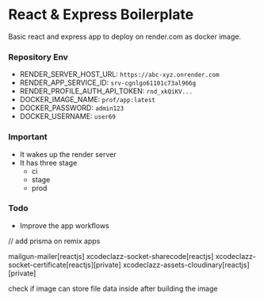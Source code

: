 # React & Express Boilerplate

Basic react and express app to deploy on render.com as docker image.

### Repository Env

- RENDER_SERVER_HOST_URL: `https://abc-xyz.onrender.com`
- RENDER_APP_SERVICE_ID: `srv-cgnlgo61101c73al966g`
- RENDER_PROFILE_AUTH_API_TOKEN: `rnd_xkQiKV...`
- DOCKER_IMAGE_NAME: `prof/app:latest`
- DOCKER_PASSWORD: `admin123`
- DOCKER_USERNAME: `user69`

### Important

- It wakes up the render server
- It has three stage
  - ci
  - stage
  - prod

### Todo

- Improve the app workflows

// add prisma on remix apps

mailgun-mailer[reactjs]
xcodeclazz-socket-sharecode[reactjs]
xcodeclazz-socket-certificate[reactjs][private]
xcodeclazz-assets-cloudinary[reactjs][private]

check if image can store file data inside after building the image

<!--

### Fly deplyment via cli

https://fly.io/docs/hands-on/install-flyctl/

docker run -it 3565a89d9e81 bash
curl -L https://fly.io/install.sh | sh

export FLYCTL_INSTALL=\"$flyctl_install\"
export PATH=\"\$FLYCTL_INSTALL/bin:\$PATH\"
export FLY_API_TOKEN=fo1_7mXDasFuDfeHCQTGbBaWw-PEIzx4Q7UiW1M7794XcUo
-->
